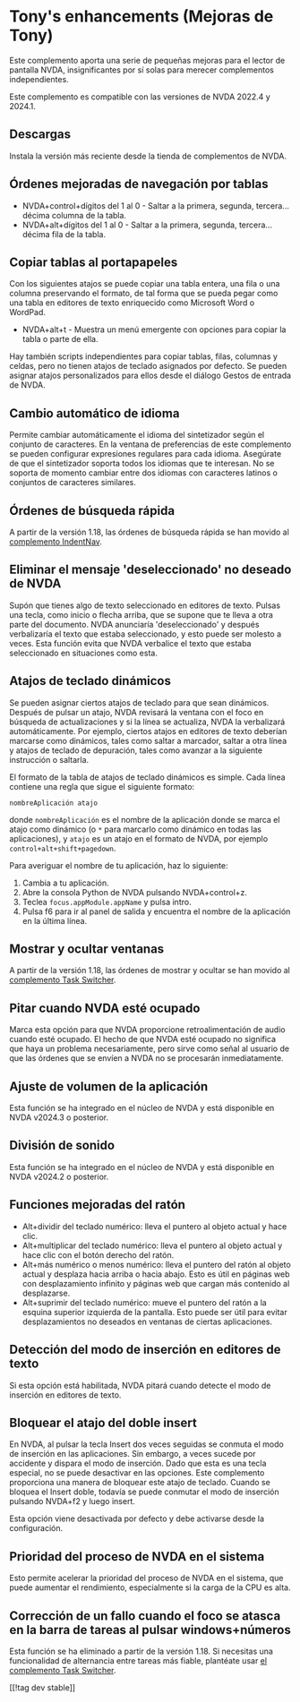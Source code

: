# Tony's enhancements (Mejoras de Tony) #

Este complemento aporta una serie de pequeñas mejoras para el lector de
pantalla NVDA, insignificantes por sí solas para merecer complementos
independientes.

Este complemento es compatible con las versiones de NVDA 2022.4 y 2024.1.

## Descargas

Instala la versión más reciente desde la tienda de complementos de NVDA.

## Órdenes mejoradas de navegación por tablas
* NVDA+control+dígitos del 1 al 0 - Saltar a la primera, segunda,
  tercera... décima columna de la tabla.
* NVDA+alt+dígitos del 1 al 0 - Saltar a la primera, segunda,
  tercera... décima fila de la tabla.

## Copiar tablas al portapapeles

Con los siguientes atajos se puede copiar una tabla entera, una fila o una
columna preservando el formato, de tal forma que se pueda pegar como una
tabla en editores de texto enriquecido como Microsoft Word o WordPad.

* NVDA+alt+t - Muestra un menú emergente con opciones para copiar la tabla o
  parte de ella.

Hay también scripts independientes para copiar tablas, filas, columnas y
celdas, pero no tienen atajos de teclado asignados por defecto. Se pueden
asignar atajos personalizados para ellos desde el diálogo Gestos de entrada
de NVDA.

## Cambio automático de idioma
Permite cambiar automáticamente el idioma del sintetizador según el conjunto
de caracteres. En la ventana de preferencias de este complemento se pueden
configurar expresiones regulares para cada idioma. Asegúrate de que el
sintetizador soporta todos los idiomas que te interesan. No se soporta de
momento cambiar entre dos idiomas con caracteres latinos o conjuntos de
caracteres similares.

## Órdenes de búsqueda rápida

A partir de la versión 1.18, las órdenes de búsqueda rápida se han movido al
[complemento IndentNav](https://github.com/mltony/nvda-indent-nav).

## Eliminar el mensaje 'deseleccionado' no deseado de NVDA

Supón que tienes algo de texto seleccionado en editores de texto. Pulsas una
tecla, como inicio o flecha arriba, que se supone que te lleva a otra parte
del documento. NVDA anunciaría 'deseleccionado' y después verbalizaría el
texto que estaba seleccionado, y esto puede ser molesto a veces. Esta
función evita que NVDA verbalice el texto que estaba seleccionado en
situaciones como esta.

## Atajos de teclado dinámicos

Se pueden asignar ciertos atajos de teclado para que sean dinámicos. Después
de pulsar un atajo, NVDA revisará la ventana con el foco en búsqueda de
actualizaciones y si la línea se actualiza, NVDA la verbalizará
automáticamente. Por ejemplo, ciertos atajos en editores de texto deberían
marcarse como dinámicos, tales como saltar a marcador, saltar a otra línea y
atajos de teclado de depuración, tales como avanzar a la siguiente
instrucción o saltarla.

El formato de la tabla de atajos de teclado dinámicos es simple. Cada línea
contiene una regla que sigue el siguiente formato:
```
nombreAplicación atajo
```
donde `nombreAplicación` es el nombre de la aplicación donde se marca el
atajo como dinámico (o `*` para marcarlo como dinámico en todas las
aplicaciones), y `atajo` es un atajo en el formato de NVDA, por ejemplo
`control+alt+shift+pagedown`.

Para averiguar el nombre de tu aplicación, haz lo siguiente:

1. Cambia a tu aplicación.
2. Abre la consola Python de NVDA pulsando NVDA+control+z.
3. Teclea `focus.appModule.appName` y pulsa intro.
4. Pulsa f6 para ir al panel de salida y encuentra el nombre de la
   aplicación en la última línea.

## Mostrar y ocultar ventanas

A partir de la versión 1.18, las órdenes de mostrar y ocultar se han movido
al [complemento Task
Switcher](https://github.com/mltony/nvda-task-switcher).

## Pitar cuando NVDA esté ocupado

Marca esta opción para que NVDA proporcione retroalimentación de audio
cuando esté ocupado. El hecho de que NVDA esté ocupado no significa que haya
un problema necesariamente, pero sirve como señal al usuario de que las
órdenes que se envíen a NVDA no se procesarán inmediatamente.

## Ajuste de volumen de la aplicación

Esta función se ha integrado en el núcleo de NVDA y está disponible en NVDA
v2024.3 o posterior.

## División de sonido

Esta función se ha integrado en el núcleo de NVDA y está disponible en NVDA
v2024.2 o posterior.

## Funciones mejoradas del ratón

* Alt+dividir del teclado numérico: lleva el puntero al objeto actual y hace
  clic.
* Alt+multiplicar del teclado numérico: lleva el puntero al objeto actual y
  hace clic con el botón derecho del ratón.
* Alt+más numérico o menos numérico: lleva el puntero del ratón al objeto
  actual y desplaza hacia arriba o hacia abajo. Esto es útil en páginas web
  con desplazamiento infinito y páginas web que cargan más contenido al
  desplazarse.
* Alt+suprimir del teclado numérico: mueve el puntero del ratón a la esquina
  superior izquierda de la pantalla. Esto puede ser útil para evitar
  desplazamientos no deseados en ventanas de ciertas aplicaciones.


## Detección del modo de inserción en editores de texto

Si esta opción está habilitada, NVDA pitará cuando detecte el modo de
inserción en editores de texto.

## Bloquear el atajo del doble insert

En NVDA, al pulsar la tecla Insert dos veces seguidas se conmuta el modo de
inserción en las aplicaciones. Sin embargo, a veces sucede por accidente y
dispara el modo de inserción. Dado que esta es una tecla especial, no se
puede desactivar en las opciones. Este complemento proporciona una manera de
bloquear este atajo de teclado. Cuando se bloquea el Insert doble, todavía
se puede conmutar el modo de inserción pulsando NVDA+f2 y luego insert.

Esta opción viene desactivada por defecto y debe activarse desde la
configuración.

## Prioridad del proceso de NVDA en el sistema

Esto permite acelerar la prioridad del proceso de NVDA en el sistema, que
puede aumentar el rendimiento, especialmente si la carga de la CPU es alta.

## Corrección de un fallo cuando el foco se atasca en la barra de tareas al pulsar windows+números

Esta función se ha eliminado a partir de la versión 1.18. Si necesitas una
funcionalidad de alternancia entre tareas más fiable, plantéate usar [el
complemento Task Switcher](https://github.com/mltony/nvda-task-switcher).

[[!tag dev stable]]

[1]: https://www.nvaccess.org/addonStore/legacy?file=tonysEnhancements
